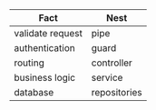 | Fact  | Nest  |
|---|---|
| validate request  |  pipe |
|  authentication | guard  |
| routing | controller |
| business logic | service |
| database | repositories |
